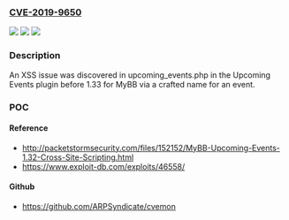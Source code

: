### [CVE-2019-9650](https://cve.mitre.org/cgi-bin/cvename.cgi?name=CVE-2019-9650)
![](https://img.shields.io/static/v1?label=Product&message=n%2Fa&color=blue)
![](https://img.shields.io/static/v1?label=Version&message=n%2Fa&color=blue)
![](https://img.shields.io/static/v1?label=Vulnerability&message=n%2Fa&color=brighgreen)

### Description

An XSS issue was discovered in upcoming_events.php in the Upcoming Events plugin before 1.33 for MyBB via a crafted name for an event.

### POC

#### Reference
- http://packetstormsecurity.com/files/152152/MyBB-Upcoming-Events-1.32-Cross-Site-Scripting.html
- https://www.exploit-db.com/exploits/46558/

#### Github
- https://github.com/ARPSyndicate/cvemon

